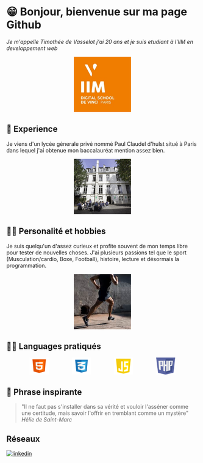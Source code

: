 
# 😁 Bonjour, bienvenue sur ma page Github
 *Je m'appelle Timothée de Vasselot j'ai 20 ans et je suis etudiant à l'IIM en developpement web*

<div class= "img-iim">
<div class= "iim">
<img src="Images\iim.jpg" alt="html logo" width="150" height="145"> 

<style>
    .img-iim{
        display: flex;
        justify-content: center;
        align-items: center;
    }
    </style>
</div>
</div>

 ## 🦾 Experience
 Je viens d'un lycée génerale privé nommé Paul Claudel d'hulst situé à Paris dans lequel j'ai obtenue mon baccalauréat mention assez bien.

 <div class= "img-iim">
<div class= "iim">
<img src="Images\pch.jpg" alt="html logo" width="150" height="145"> 

<style>
    .img-iim{
        display: flex;
        justify-content: center;
        align-items: center;
    }
    </style>
</div>
</div>

 ## 🦹‍♂️ Personalité et hobbies
Je suis quelqu'un d'assez curieux et profite souvent de mon temps libre pour tester de nouvelles choses. J'ai plusieurs passions tel que le sport (Musculation/cardio, Boxe, Football), histoire, lecture et désormais la programmation.

<div class= "img-iim">
<div class= "iim">
<img src="Images\sport.jpg" alt="html logo" width="150" height="145"> 

<style>
    .img-iim{
        display: flex;
        justify-content: center;
        align-items: center;
    }
    </style>
</div>
</div>


## 👨‍💻 Languages pratiqués        

<div class="languages">
<div class="html">
<img src="Images\html.jpg" alt="html logo" width="50" height="45"> 
    </div>
    <div class="css">
<img src="Images\CSS.png" alt="css logo" width="50" height="45"> 
    </div>
    <div class="css">
<img src="Images\JavaScript.png" alt="javascript logo" width="50" height="45"> 
    </div>
    <img src="Images\php.png" alt="php logo" width="50" height="45"> 
    </div>
</div>

<style>
    .languages{
        display: flex;
        justify-content: space-evenly;
    }
    </style>

## 💬 Phrase inspirante
>"Il ne faut pas s'installer dans sa vérité et vouloir l'asséner comme une certitude, mais savoir l'offrir en tremblant comme un mystère"
>*Hélie de Saint-Marc*

## Réseaux
[![linkedin](https://img.shields.io/badge/linkedin-0A66C2?style=for-the-badge&logo=linkedin&logoColor=white)](https://www.linkedin.com/in/timoth%C3%A9e-de-vasselot-26217624b/)
